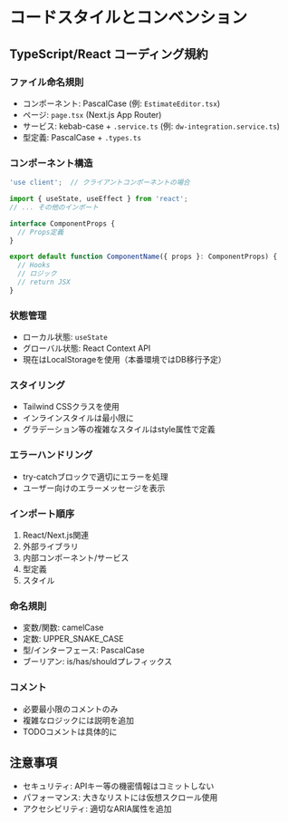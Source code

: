 # コードスタイルとコンベンション

## TypeScript/React コーディング規約

### ファイル命名規則
- コンポーネント: PascalCase (例: `EstimateEditor.tsx`)
- ページ: `page.tsx` (Next.js App Router)
- サービス: kebab-case + `.service.ts` (例: `dw-integration.service.ts`)
- 型定義: PascalCase + `.types.ts`

### コンポーネント構造
```typescript
'use client';  // クライアントコンポーネントの場合

import { useState, useEffect } from 'react';
// ... その他のインポート

interface ComponentProps {
  // Props定義
}

export default function ComponentName({ props }: ComponentProps) {
  // Hooks
  // ロジック
  // return JSX
}
```

### 状態管理
- ローカル状態: `useState`
- グローバル状態: React Context API
- 現在はLocalStorageを使用（本番環境ではDB移行予定）

### スタイリング
- Tailwind CSSクラスを使用
- インラインスタイルは最小限に
- グラデーション等の複雑なスタイルはstyle属性で定義

### エラーハンドリング
- try-catchブロックで適切にエラーを処理
- ユーザー向けのエラーメッセージを表示

### インポート順序
1. React/Next.js関連
2. 外部ライブラリ
3. 内部コンポーネント/サービス
4. 型定義
5. スタイル

### 命名規則
- 変数/関数: camelCase
- 定数: UPPER_SNAKE_CASE
- 型/インターフェース: PascalCase
- ブーリアン: is/has/shouldプレフィックス

### コメント
- 必要最小限のコメントのみ
- 複雑なロジックには説明を追加
- TODOコメントは具体的に

## 注意事項
- セキュリティ: APIキー等の機密情報はコミットしない
- パフォーマンス: 大きなリストには仮想スクロール使用
- アクセシビリティ: 適切なARIA属性を追加